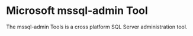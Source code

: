 # Microsoft mssql-admin Tool
The mssql-admin Tools is a cross platform SQL Server administration tool.

